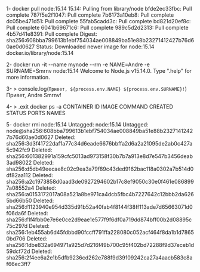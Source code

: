 1-  docker pull node:15.14
        15.14: Pulling from library/node
        bfde2ec33fbc: Pull complete
        787f5e2f1047: Pull complete
        7b6173a10eb8: Pull complete
        dc05be471d51: Pull complete
        55fab5cadd3c: Pull complete
        bd821d20ef8c: Pull complete
        6041b69671c6: Pull complete
        989c5d2d2313: Pull complete
        4b57d41e8391: Pull complete
        Digest: sha256:608bba799613b1ebf754034ae008849ba51e88b23271412427b76d60ae0d0627
        Status: Downloaded newer image for node:15.14
        docker.io/library/node:15.14

2-  docker run -it --name mynode --rm -e NAME=Andre -e SURNAME=Smrnv node:15.14
        Welcome to Node.js v15.14.0.
        Type ".help" for more information.

3-  > console.log(`Привет, ${process.env.NAME} ${process.env.SURNAME}!`)
        Привет, Andre Smrnv!

4-  > .exit
    docker ps -a
        CONTAINER ID   IMAGE     COMMAND   CREATED   STATUS    PORTS     NAMES

5-  docker rmi node:15.14
        Untagged: node:15.14
        Untagged: node@sha256:608bba799613b1ebf754034ae008849ba51e88b23271412427b76d60ae0d0627
        Deleted: sha256:3d3f41722daf1a77c34d6eade6676bbffa2d6a2a21095de2ab0c427a5c942fc9
        Deleted: sha256:601382991a159cfc5013ad973158f30b7b7a913e8d7e547b3456deab3ad98022
        Deleted: sha256:d5db49eecae8c02c9ea3a79f89c43ded9162bac118a0302a7b514d0df82aa112
        Deleted: sha256:a2c1973858d0aad3de0927294602b17c8ef9050c30e0f461e0868997a08552a4
        Deleted: sha256:a0153172017a08a521a8be971ca4dcb5fbc4b7227642c12bbb2da6265bd66b50
        Deleted: sha256:f1123940e954d335d91b52a40fab4f8144f38ff113ade7d65663071d0f06da6f
        Deleted: sha256:f1f4fbb0e7e6e0ce2d9eae1e577f9f6df0a719dd874bff00b2d08895c75c297d
        Deleted: sha256:1eb455ab6d45fdbbd90fccff791ffa228080c052acf464f8da1b1d78650bd706
        Deleted: sha256:1dbe832a694971a925d7d216f49b700c95f402bd72288f9d37eceb1d59dcf72d
        Deleted: sha256:2f4ee6a2e1b5dfb9236cd262e788f9d39109242ca27a4aacb583c8af66ec3ff7
        